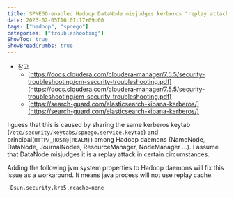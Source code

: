 ```yaml
---
title: SPNEGO-enabled Hadoop DataNode misjudges kerberos "replay attack".
date: 2023-02-05T16:01:17+09:00
tags: ["hadoop", "spnego"]
categories: ["troubleshooting"]
ShowToc: true
ShowBreadCrumbs: true
---
```




- 참고
    - [https://docs.cloudera.com/cloudera-manager/7.5.5/security-troubleshooting/cm-security-troubleshooting.pdf](https://docs.cloudera.com/cloudera-manager/7.5.5/security-troubleshooting/cm-security-troubleshooting.pdf)
    - [https://search-guard.com/elasticsearch-kibana-kerberos/](https://search-guard.com/elasticsearch-kibana-kerberos/)

I guess that this is caused by sharing the same kerberos keytab (`/etc/security/keytabs/spnego.service.keytab`) and principal(`HTTP/_HOST@{REALM}`) among Hadoop daemons (NameNode, DataNode, JournalNodes, ResourceManager, NodeManager ...). I assume that DataNode misjudges it is a replay attack in certain circumstances.

Adding the following jvm system properties to Hadoop daemons will fix this issue as a workaround. It means java process will not use replay cache.

```
-Dsun.security.krb5.rcache=none
```
